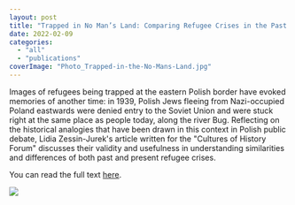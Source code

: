 ```yaml
---
layout: post
title: "Trapped in No Man’s Land: Comparing Refugee Crises in the Past and Present (New Publication by Lidia Zessin-Jurek)"
date: 2022-02-09
categories: 
  - "all"
  - "publications"
coverImage: "Photo_Trapped-in-the-No-Mans-Land.jpg"
---
```


Images of refugees being trapped at the eastern Polish border have evoked memories of another time: in 1939, Polish Jews fleeing from Nazi-occupied Poland eastwards were denied entry to the Soviet Union and were stuck right at the same place as people today, along the river Bug. Reflecting on the historical analogies that have been drawn in this context in Polish public debate, Lidia Zessin-Jurek's article written for the "Cultures of History Forum" discusses their validity and usefulness in understanding similarities and differences of both past and present refugee crises.

You can read the full text [here](https://www.cultures-of-history.uni-jena.de/poland/trapped-in-no-mans-land-comparing-refugee-crises).

![](../../../../assets/images/Photo_Trapped-in-the-No-Mans-Land.jpg)
